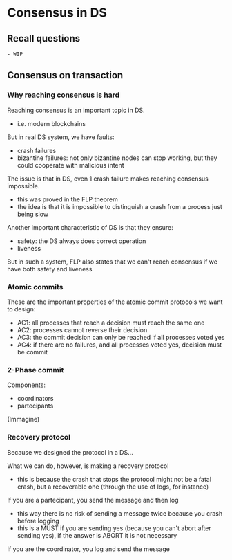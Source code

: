 # Consensus in DS 

## Recall questions
    - WIP

## Consensus on transaction

### Why reaching consensus is hard

Reaching consensus is an important topic in DS.
- i.e. modern blockchains

But in real DS system, we have faults:
- crash failures
- bizantine failures: not only bizantine nodes can stop working, but they could cooperate with malicious intent

The issue is that in DS, even 1 crash failure makes reaching consensus impossible.
- this was proved in the FLP theorem
- the idea is that it is impossible to distinguish a crash from a process just being slow

Another important characteristic of DS is that they ensure:
- safety: the DS always does correct operation
- liveness

But in such a system, FLP also states that we can't reach consensus if we have both safety and liveness 

### Atomic commits

These are the important properties of the atomic commit protocols we want to design:
- AC1: all processes that reach a decision must reach the same one
- AC2: processes cannot reverse their decision
- AC3: the commit decision can only be reached if all processes voted yes
- AC4: if there are no failures, and all processes voted yes, decision must be commit

### 2-Phase commit

Components:
- coordinators
- partecipants

(Immagine)

### Recovery protocol

Because we designed the protocol in a DS...

What we can do, however, is making a recovery protocol
- this is because the crash that stops the protocol might not be a fatal crash, but a recoverable one (through the use of logs, for instance)

If you are a partecipant, you send the message and then log
- this way there is no risk of sending a message twice because you crash before logging
- this is a MUST if you are sending yes (because you can't abort after sending yes), if the answer is ABORT it is not necessary 

If you are the coordinator, you log and send the message